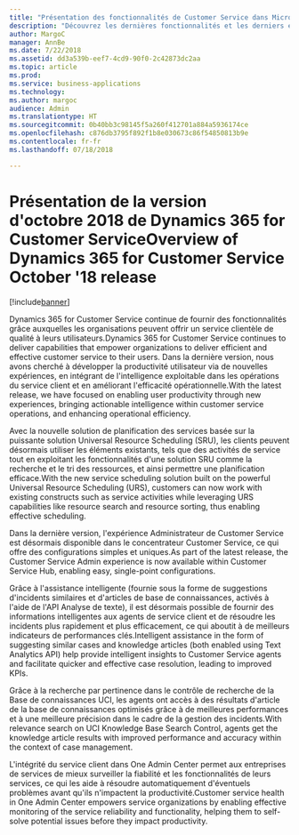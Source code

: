 ```yaml
---
title: "Présentation des fonctionnalités de Customer Service dans Microsoft Dynamics 365"
description: "Découvrez les dernières fonctionnalités et les derniers engagements dans les zones principales de Customer Service dans Dynamics 365"
author: MargoC
manager: AnnBe
ms.date: 7/22/2018
ms.assetid: dd3a539b-eef7-4cd9-90f0-2c42873dc2aa
ms.topic: article
ms.prod: 
ms.service: business-applications
ms.technology: 
ms.author: margoc
audience: Admin
ms.translationtype: HT
ms.sourcegitcommit: 0b40bb3c98145f5a260f412701a884a5936174ce
ms.openlocfilehash: c876db3795f892f1b8e030673c86f54850813b9e
ms.contentlocale: fr-fr
ms.lasthandoff: 07/18/2018

---
```

# <a name="overview-of-dynamics-365-for-customer-service-october-18-release"></a><span data-ttu-id="042cc-103">Présentation de la version d'octobre 2018 de Dynamics 365 for Customer Service</span><span class="sxs-lookup"><span data-stu-id="042cc-103">Overview of Dynamics 365 for Customer Service October '18 release</span></span>

[!include[banner](../../../includes/banner.md)]


<span data-ttu-id="042cc-104">Dynamics 365 for Customer Service continue de fournir des fonctionnalités grâce auxquelles les organisations peuvent offrir un service clientèle de qualité à leurs utilisateurs.</span><span class="sxs-lookup"><span data-stu-id="042cc-104">Dynamics 365 for Customer Service continues to deliver capabilities that empower organizations to deliver efficient and effective customer service to their users.</span></span> <span data-ttu-id="042cc-105">Dans la dernière version, nous avons cherché à développer la productivité utilisateur via de nouvelles expériences, en intégrant de l'intelligence exploitable dans les opérations du service client et en améliorant l'efficacité opérationnelle.</span><span class="sxs-lookup"><span data-stu-id="042cc-105">With the latest release, we have focused on enabling user productivity through new experiences, bringing actionable intelligence within customer service operations, and enhancing operational efficiency.</span></span>

<span data-ttu-id="042cc-106">Avec la nouvelle solution de planification des services basée sur la puissante solution Universal Resource Scheduling (SRU), les clients peuvent désormais utiliser les éléments existants, tels que des activités de service tout en exploitant les fonctionnalités d'une solution SRU comme la recherche et le tri des ressources, et ainsi permettre une planification efficace.</span><span class="sxs-lookup"><span data-stu-id="042cc-106">With the new service scheduling solution built on the powerful Universal Resource Scheduling (URS), customers can now work with existing constructs such as service activities while leveraging URS capabilities like resource search and resource sorting, thus enabling effective scheduling.</span></span> 

<span data-ttu-id="042cc-107">Dans la dernière version, l'expérience Administrateur de Customer Service est désormais disponible dans le concentrateur Customer Service, ce qui offre des configurations simples et uniques.</span><span class="sxs-lookup"><span data-stu-id="042cc-107">As part of the latest release, the Customer Service Admin experience is now available within Customer Service Hub, enabling easy, single-point configurations.</span></span> 

<span data-ttu-id="042cc-108">Grâce à l'assistance intelligente (fournie sous la forme de suggestions d'incidents similaires et d'articles de base de connaissances, activés à l'aide de l'API Analyse de texte), il est désormais possible de fournir des informations intelligentes aux agents de service client et de résoudre les incidents plus rapidement et plus efficacement, ce qui aboutit à de meilleurs indicateurs de performances clés.</span><span class="sxs-lookup"><span data-stu-id="042cc-108">Intelligent assistance in the form of suggesting similar cases and knowledge articles (both enabled using Text Analytics API) help provide intelligent insights to Customer Service agents and facilitate quicker and effective case resolution, leading to improved KPIs.</span></span>

<span data-ttu-id="042cc-109">Grâce à la recherche par pertinence dans le contrôle de recherche de la Base de connaissances UCI, les agents ont accès à des résultats d'article de la base de connaissances optimisés grâce à de meilleures performances et à une meilleure précision dans le cadre de la gestion des incidents.</span><span class="sxs-lookup"><span data-stu-id="042cc-109">With relevance search on UCI Knowledge Base Search Control, agents get the knowledge article results with improved performance and accuracy within the context of case management.</span></span> 

<span data-ttu-id="042cc-110">L'intégrité du service client dans One Admin Center permet aux entreprises de services de mieux surveiller la fiabilité et les fonctionnalités de leurs services, ce qui les aide à résoudre automatiquement d'éventuels problèmes avant qu'ils n'impactent la productivité.</span><span class="sxs-lookup"><span data-stu-id="042cc-110">Customer service health in One Admin Center empowers service organizations by enabling effective monitoring of the service reliability and functionality, helping them to self-solve potential issues before they impact productivity.</span></span>


